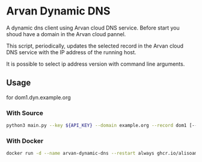 # Arvan Dynamic DNS

A dynamic dns client using Arvan cloud DNS service.
Before start you shoud have a domain in the Arvan cloud pannel.

This script, periodically, updates the selected record in the Arvan cloud DNS
service with the IP address of the running host.

It is possible to select ip address version with command line arguments.

## Usage
for dom1.dyn.example.org
### With Source

``` sh
python3 main.py --key ${API_KEY} --domain example.org --record dom1 [--interval 600] [-6 or -4]
```

### With Docker
``` sh
docker run -d --name arvan-dynamic-dns --restart always ghcr.io/alisoam/arvan-dynamic-dns --key $API_KEY --domain sosori.ir --record dom1.dyn [--interval 600] [-6 or -4]
```
